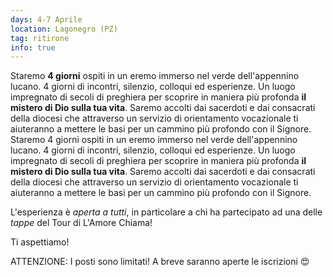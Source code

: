 ```yaml
---
days: 4-7 Aprile
location: Lagonegro (PZ)
tag: ritirone
info: true
---
```

Staremo **4 giorni** ospiti in un eremo immerso nel verde dell'appennino lucano. 4 giorni di incontri, silenzio, colloqui ed esperienze. Un luogo impregnato di secoli di preghiera per scoprire in maniera più profonda **il mistero di Dio sulla tua vita**. Saremo accolti dai sacerdoti e dai consacrati della diocesi che attraverso un servizio di orientamento vocazionale ti aiuteranno a mettere le basi per un cammino più profondo con il Signore.
Staremo 4 giorni ospiti in un eremo immerso nel verde dell'appennino lucano. 4 giorni di incontri, silenzio, colloqui ed esperienze. Un luogo impregnato di secoli di preghiera per scoprire in maniera più profonda **il mistero di Dio sulla tua vita**. Saremo accolti dai sacerdoti e dai consacrati della diocesi che attraverso un servizio di orientamento vocazionale ti aiuteranno a mettere le basi per un cammino più profondo con il Signore.

L'esperienza è _aperta a tutti_, in particolare a chi ha partecipato ad una delle _tappe_ del Tour di L'Amore Chiama!

Ti aspettiamo!

ATTENZIONE: I posti sono limitati! A breve saranno aperte le iscrizioni 😍
